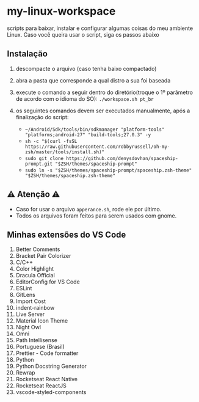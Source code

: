 # my-linux-workspace
scripts para baixar, instalar e configurar algumas coisas do meu ambiente Linux. Caso você queira usar o script, siga os passos abaixo

## Instalação
1. descompacte o arquivo (caso tenha baixo compactado)

2. abra a pasta que corresponde a qual distro a sua foi baseada

3. execute o comando a seguir dentro do diretório(troque o 1º parâmetro de acordo com o idioma do SO): `./workspace.sh pt_br`

4. os seguintes comandos devem ser executados manualmente, após a finalização do script:  
   * `~/Android/Sdk/tools/bin/sdkmanager "platform-tools" "platforms;android-27" "build-tools;27.0.3" -y`  
   * `sh -c "$(curl -fsSL https://raw.githubusercontent.com/robbyrussell/oh-my-zsh/master/tools/install.sh)"`  
   * `sudo git clone https://github.com/denysdovhan/spaceship-prompt.git "$ZSH/themes/spaceship-prompt"`  
   * `sudo ln -s "$ZSH/themes/spaceship-prompt/spaceship.zsh-theme" "$ZSH/themes/spaceship.zsh-theme"`  

## :warning: Atenção :warning:
* Caso for usar o arquivo `apperance.sh`, rode ele por último.
* Todos os arquivos foram feitos para serem usados com gnome.

## Minhas extensões do VS Code
1. Better Comments
2. Bracket Pair Colorizer
3. C/C++
4. Color Highlight
5. Dracula Official
6. EditorConfig for VS Code
7. ESLint
8. GitLens
9. Import Cost
10. indent-rainbow
11. Live Server
12. Material Icon Theme
13. Night Owl
14. Omni
15. Path Intellisense
16. Portuguese (Brasil)
17. Prettier - Code formatter
18. Python
19. Python Docstring Generator
20. Rewrap
21. Rocketseat React Native
22. Rocketseat ReactJS
23. vscode-styled-components
